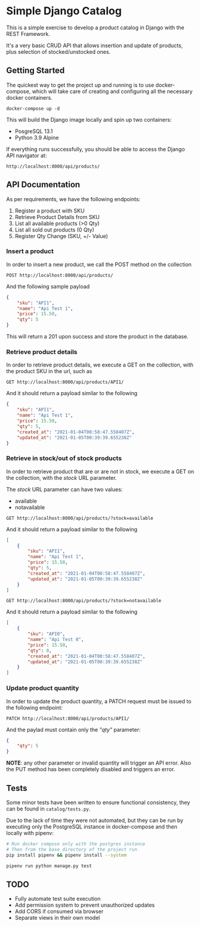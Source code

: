 # Simple Django Catalog

This is a simple exercise to develop a product catalog in Django with the REST Framework.

It's a very basic CRUD API that allows insertion and update of products, plus selection
of stocked/unstocked ones.

## Getting Started

The quickest way to get the project up and running is to use docker-compose, which
will take care of creating and configuring all the necessary docker containers.

`docker-compose up -d`

This will build the Django image locally and spin up two containers:

- PosgreSQL 13.1
- Python 3.9 Alpine

If everything runs successfully, you should be able to access the Django
API navigator at:

`http://localhost:8000/api/products/`

## API Documentation

As per requirements, we have the following endpoints:
1. Register a product with SKU
2. Retrieve Product Details from SKU
3. List all available products (>0 Qty)
4. List all sold out products (0 Qty)
5. Register Qty Change (SKU, +/- Value)

### Insert a product

In order to insert a new product, we call the POST method on the collection

`POST http://localhost:8000/api/products/`

And the following sample payload

```json
{
    "sku": "API1",
    "name": "Api Test 1",
    "price": 15.50,
    "qty": 5
}
```
This will return a 201 upon success and store the product in the database.

### Retrieve product details

In order to retrieve product details, we execute a GET on the collection,
with the product SKU in the url, such as

`GET http://localhost:8000/api/products/API1/`

And it should return a payload similar to the following

```json
{
    "sku": "API1",
    "name": "Api Test 1",
    "price": 15.50,
    "qty": 5,
    "created_at": "2021-01-04T00:58:47.558407Z",
    "updated_at": "2021-01-05T00:39:39.655238Z"
}
```

### Retrieve in stock/out of stock products

In order to retrieve product that are or are not in stock,
we execute a GET on the collection, with the _stock_ URL
parameter.

The _stock_ URL parameter can have two values:
- available
- notavailable

`GET http://localhost:8000/api/products/?stock=available`

And it should return a payload similar to the following

```json
[
    {
        "sku": "API1",
        "name": "Api Test 1",
        "price": 15.50,
        "qty": 5,
        "created_at": "2021-01-04T00:58:47.558407Z",
        "updated_at": "2021-01-05T00:39:39.655238Z"
    }
]
```

`GET http://localhost:8000/api/products/?stock=notavailable`

And it should return a payload similar to the following

```json
[
    {
        "sku": "API0",
        "name": "Api Test 0",
        "price": 15.50,
        "qty": 0,
        "created_at": "2021-01-04T00:58:47.558407Z",
        "updated_at": "2021-01-05T00:39:39.655238Z"
    }
]
```

### Update product quantity

In order to update the product quantity, a PATCH request
must be issued to the following endpoint:

`PATCH http://localhost:8000/api/products/API1/`

And the paylad must contain only the _"qty"_  parameter:

```json
{
    "qty": 5
}
```

**NOTE**: any other parameter or invalid quantity will trigger an API error. Also the PUT method has been completely disabled and triggers an error.

## Tests

Some minor tests have been written to ensure functional consistency, they
can be found in `catalog/tests.py`.

Due to the lack of time they were not automated, but they can be run by
executing only the PostgreSQL instance in docker-compose and then locally
with pipenv:

```bash
# Run docker compose only with the postgres instance
# Then from the base directory of the project run
pip install pipenv && pipenv install --system

pipenv run python manage.py test
```

## TODO

- Fully automate test suite execution
- Add permission system to prevent unauthorized updates
- Add CORS if consumed via browser
- Separate views in their own model
